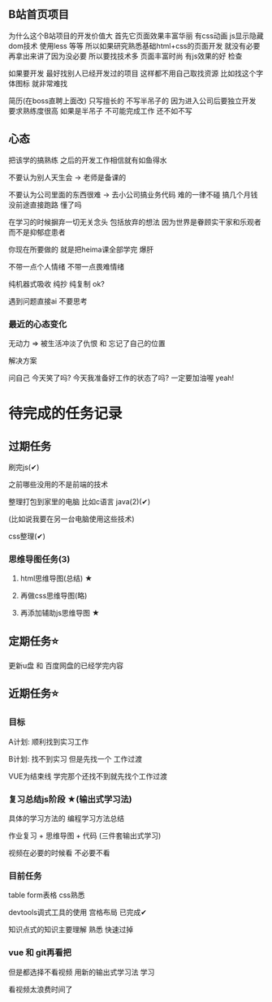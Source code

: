 ## B站首页项目
为什么这个B站项目的开发价值大 首先它页面效果丰富华丽 有css动画 js显示隐藏dom技术 使用less 等等 
所以如果研究熟悉基础html+css的页面开发 就没有必要再拿出来讲了因为没必要 所以要找技术多 页面丰富时尚 有js效果的好
检查

如果要开发 最好找别人已经开发过的项目 
这样都不用自己取找资源 比如找这个字体图标 就非常难找

简历(在boss直聘上面改)
只写擅长的 不写半吊子的 因为进入公司后要独立开发 要求熟练度很高 如果是半吊子 不可能完成工作 还不如不写

## 心态 
把该学的搞熟练 之后的开发工作相信就有如鱼得水

不要认为别人天生会 -> 老师是备课的

不要认为公司里面的东西很难 -> 去小公司搞业务代码 难的一律不碰 搞几个月钱 没前途直接跑路 懂了吗 

在学习的时候摒弃一切无关念头 包括放弃的想法
因为世界是眷顾实干家和乐观者 而不是抑郁症患者

你现在所要做的 就是把heima课全部学完 爆肝 

不带一点个人情绪 不带一点畏难情绪 

纯机器式吸收 纯抄 纯复制 ok?

遇到问题直接ai 不要思考

### 最近的心态变化
无动力 => 被生活冲淡了仇恨 和 忘记了自己的位置

解决方案

问自己 今天笑了吗? 今天我准备好工作的状态了吗? 一定要加油喔 yeah!

# 待完成的任务记录 

## 过期任务
刷完js(✔) 

之前哪些没用的不是前端的技术

整理打包到家里的电脑 比如c语言 java(2)(✔)

(比如说我要在另一台电脑使用这些技术) 

css整理(✔)

### 思维导图任务(3) 
1.  html思维导图(总结) ★

2.  再做css思维导图(略)

3.  再添加辅助js思维导图 ★

## 定期任务⭐
更新u盘 和 百度网盘的已经学完内容

## 近期任务⭐

### 目标
A计划: 顺利找到实习工作

B计划: 找不到实习 但是先找一个 工作过渡

VUE为结束线 学完那个还找不到就先找个工作过渡

### 复习总结js阶段 ★(输出式学习法)
具体的学习方法的 编程学习方法总结

作业复习 + 思维导图 + 代码 (三件套输出式学习)

视频在必要的时候看 不必要不看

### 目前任务

table form表格  css熟悉

devtools调式工具的使用 宫格布局 已完成✔

知识点式的知识主要理解 熟悉 快速过掉

### vue 和 git再看把
但是都选择不看视频 用新的输出式学习法 学习

看视频太浪费时间了





